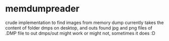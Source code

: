 # memdumpreader
crude implementation to find images from memory dump
currently takes the content of folder dmps on desktop, and outs found jpg and png files of .DMP file to out dmps/out
might work or might not, sometimes it does :D